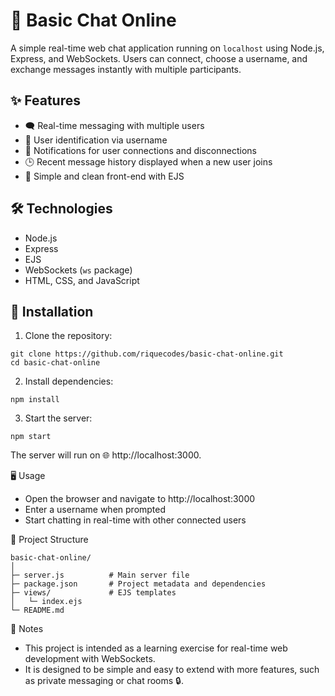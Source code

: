 # 💬 Basic Chat Online

A simple real-time web chat application running on `localhost` using Node.js, Express, and WebSockets. Users can connect, choose a username, and exchange messages instantly with multiple participants.

## ✨ Features

- 🗨️ Real-time messaging with multiple users  
- 👤 User identification via username  
- 🔔 Notifications for user connections and disconnections  
- 🕒 Recent message history displayed when a new user joins  
- 🎨 Simple and clean front-end with EJS

## 🛠️ Technologies

- Node.js  
- Express  
- EJS  
- WebSockets (`ws` package)  
- HTML, CSS, and JavaScript

## 🚀 Installation

1. Clone the repository:

```
git clone https://github.com/riquecodes/basic-chat-online.git
cd basic-chat-online
```

2. Install dependencies:
```
npm install
```

3. Start the server:
```
npm start
```
The server will run on 🌐 http://localhost:3000.

🖥️ Usage
- Open the browser and navigate to http://localhost:3000
- Enter a username when prompted
- Start chatting in real-time with other connected users

📂 Project Structure
```
basic-chat-online/
│
├─ server.js          # Main server file
├─ package.json       # Project metadata and dependencies
├─ views/             # EJS templates
│   └─ index.ejs
└─ README.md
```
📝 Notes
- This project is intended as a learning exercise for real-time web development with WebSockets.
- It is designed to be simple and easy to extend with more features, such as private messaging or chat rooms 🔒.
